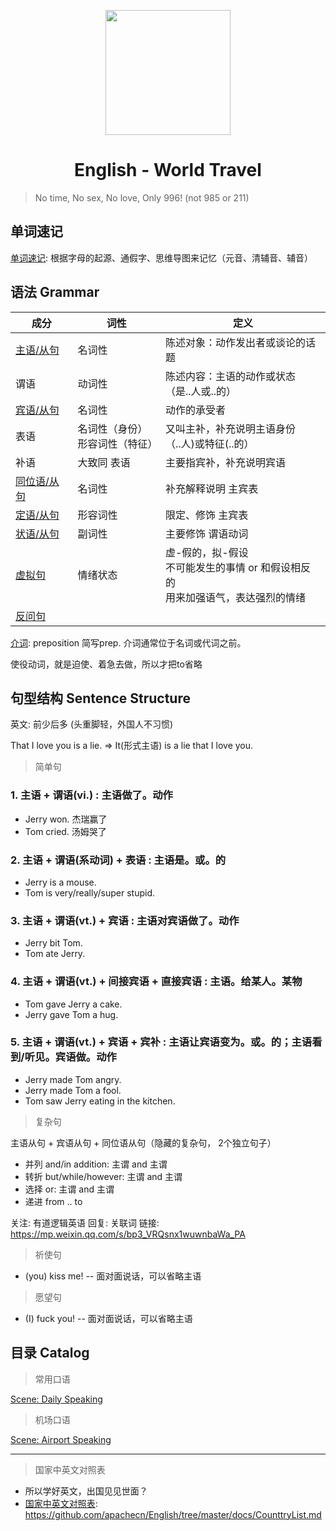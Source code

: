 <p align="center">
    <a href="https://www.apachecn.org">
        <img width="200" src="http://data.apachecn.org/img/logo/GreenHat.jpg">
    </a>
</p>

<h1 align="center">English - World Travel</h1>

> No time, No sex, No love, Only 996! (not 985 or 211)

## 单词速记

[单词速记](docs/单词速记.md): 根据字母的起源、通假字、思维导图来记忆（元音、清辅音、辅音）

## 语法 Grammar

| 成分 | 词性 | 定义 | 
| -- | -- | -- |
| [主语/从句](docs/主语从句.md)    | 名词性 | 陈述对象：动作发出者或谈论的话题 |
| 谓语   | 动词性 | 陈述内容：主语的动作或状态 <br/> （是..人或..的） |
| [宾语/从句](docs/宾语从句.md)    | 名词性 | 动作的承受者 |
| 表语   | 名词性（身份）<br/>形容词性（特征） | 又叫主补，补充说明主语身份 <br/> （..人)或特征(..的） |
| 补语   | 大致同 表语 | 主要指宾补，补充说明宾语 |
| [同位语/从句](docs/同位语从句.md) | 名词性 | 补充解释说明 主宾表 |
| [定语/从句](docs/定语从句.md)    | 形容词性 | 限定、修饰 主宾表 |
| [状语/从句](docs/状语从句.md)    | 副词性 | 主要修饰 谓语动词 |
| [虚拟句](docs/虚拟句.md)        | 情绪状态 | 虚-假的，拟-假设 <br/> 不可能发生的事情 or 和假设相反的 <br/>用来加强语气，表达强烈的情绪 |
| [反问句](docs/反问句.md)        | | |

[介词](docs/介词.md): preposition 简写prep. 介词通常位于名词或代词之前。

使役动词，就是迫使、着急去做，所以才把to省略

## 句型结构 Sentence Structure

英文: 前少后多 (头重脚轻，外国人不习惯)

That I love you is a lie. => It(形式主语) is a lie that I love you.

> 简单句

### 1. 主语 + 谓语(vi.) :  主语做了。动作

* Jerry won. 杰瑞赢了
* Tom cried. 汤姆哭了

### 2. 主语 + 谓语(系动词)  + 表语 : 主语是。或。的

* Jerry is a mouse.
* Tom is very/really/super stupid.

### 3. 主语 + 谓语(vt.)  + 宾语 : 主语对宾语做了。动作

* Jerry bit Tom.
* Tom ate Jerry.

### 4. 主语 + 谓语(vt.)  + 间接宾语 + 直接宾语 : 主语。给某人。某物

* Tom gave Jerry a cake.
* Jerry gave Tom a hug.

### 5. 主语 + 谓语(vt.) + 宾语 + 宾补 : 主语让宾语变为。或。的；主语看到/听见。宾语做。动作

* Jerry made Tom angry.
* Jerry made Tom a fool.
* Tom saw Jerry eating in the kitchen.

> 复杂句

主语从句 + 宾语从句 + 同位语从句（隐藏的复杂句， 2个独立句子）

* 并列 and/in addition: 主谓 and 主谓
* 转折 but/while/however: 主谓 and 主谓
* 选择 or: 主谓 and 主谓
* 递进 from .. to

关注: 有道逻辑英语 
回复: 关联词
链接: <https://mp.weixin.qq.com/s/bp3_VRQsnx1wuwnbaWa_PA>


> 祈使句

* (you) kiss me! -- 面对面说话，可以省略主语

> 愿望句

* (I) fuck you! -- 面对面说话，可以省略主语

## 目录 Catalog

> 常用口语

[Scene: Daily Speaking](/docs/DailySpeaking.md)

> 机场口语

[Scene: Airport Speaking](/docs/AirportSpeaking.md)


---

> 国家中英文对照表

* 所以学好英文，出国见见世面？
* [国家中英文对照表](/docs/CounttryList.md): https://github.com/apachecn/English/tree/master/docs/CounttryList.md

